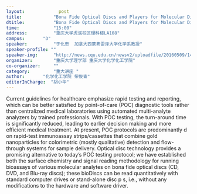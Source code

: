```yaml
---
layout: 			post
title:       	  "Bona Fide Optical Discs and Players for Molecular Diagnostics"
dtitle:      	  "Bona Fide Optical Discs and Players for Molecular Diagnostics"
time: 		  	  "15:00"
address:	  	  "重庆大学虎溪校区理科楼LA108"
campus:	  	  "D"
speaker:	   	  "于化忠  加拿大西蒙弗雷泽大学化学系教授"
speaker-profile: ""
speaker-img:	  "http://news.cqu.edu.cn/newsv2/uploadfile/20160509/1462778023294145.png"
organizer:		  "重庆大学理学部 重庆大学化学化工学院"
co-organizer:	  ""
category:		  "重大讲座 "
author:		  "化学化工学院 柴俊青"
editorInCharge:  "胡小华"
---
```

Current  guidelines for healthcare emphasize rapid testing and reporting, which can be  better satisfied by point-of-care (POC) diagnostic tools rather than centralized  medical laboratories using automated multi-analyte  analyzers by trained professionals. With POC testing, the turn-around time is  significantly reduced, leading to earlier decision making and more efficient  medical treatment. At present, POC protocols are predominantly  d on  rapid-test immunoassay strips/cassettes that combine gold nanoparticles for  colorimetric (mostly qualitative) detection and flow-through systems for sample  delivery. Optical disc technology provides a promising alternative to today’s  POC testing protocol; we have established both the surface chemistry and signal  reading methodology for running bioassays of various molecular analytes on  bona  fide  optical discs (CD, DVD, and Blu-ray discs); these bioDiscs can be read  quantitatively with standard computer drives or stand-alone disc p s, i.e.,  without any modifications to the hardware and software  driver.

